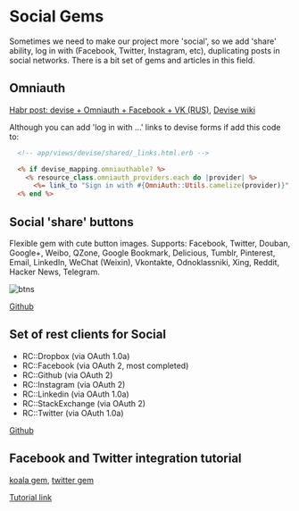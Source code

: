 # Social Gems

Sometimes we need to make our project more 'social', so we add 'share' ability, log in with (Facebook, Twitter, Instagram, etc), duplicating posts in social networks. There is a bit set of gems and articles in this field.

## Omniauth
[Habr post: devise + Omniauth + Facebook + VK (RUS)](https://habrahabr.ru/post/142128/),
[Devise wiki](https://github.com/plataformatec/devise/wiki/OmniAuth:-Overview)

Although you can add 'log in with ...' links to devise forms if add this code to:

```rhtml
  <!-- app/views/devise/shared/_links.html.erb -->

  <% if devise_mapping.omniauthable? %>
    <% resource_class.omniauth_providers.each do |provider| %>
      <%= link_to "Sign in with #{OmniAuth::Utils.camelize(provider)}", omniauth_authorize_path(resource_name, provider) %><br />
  <% end %>
```

## Social 'share' buttons

Flexible gem with cute button images. Supports: Facebook, Twitter, Douban, Google+, Weibo, QZone, Google Bookmark, Delicious, Tumblr, Pinterest, Email, LinkedIn, WeChat (Weixin), Vkontakte, Odnoklassniki, Xing, Reddit, Hacker News, Telegram.

![btns](https://cloud.githubusercontent.com/assets/5518/19097657/ea7c0a20-8ad8-11e6-953f-83354d9a6384.png)

[Github](https://github.com/huacnlee/social-share-button)

## Set of rest clients for Social

* RC::Dropbox (via OAuth 1.0a)
* RC::Facebook (via OAuth 2, most completed)
* RC::Github (via OAuth 2)
* RC::Instagram (via OAuth 2)
* RC::Linkedin (via OAuth 1.0a)
* RC::StackExchange (via OAuth 2)
* RC::Twitter (via OAuth 1.0a)

[Github](https://github.com/godfat/rest-more)

## Facebook and Twitter integration tutorial

[koala gem](https://github.com/arsduo/koala),
[twitter gem](http://sferik.github.io/twitter/)

[Tutorial link](https://github.com/rdurgarao/Facebook-Twitter-posts-with-rails-example)
